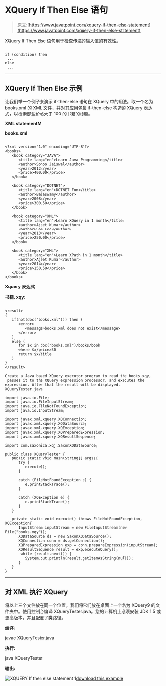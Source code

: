 # XQuery If Then Else 语句

> 原文:[https://www.javatpoint.com/xquery-if-then-else-statement](https://www.javatpoint.com/xquery-if-then-else-statement)

XQuery If Then Else 语句用于检查传递的输入值的有效性。

```

if (condition) then
 ... 
else
 ... 

```

* * *

## XQuery If Then Else 示例

让我们举一个例子来演示 if-then-else 语句在 XQuery 中的用法。取一个名为 books.xml 的 XML 文件，并对其应用包含 if-then-else 构造的 XQuery 表达式，以检索那些价格大于 100 的书籍的标题。

**XML statementM**

**books.xml**

```

<?xml version="1.0" encoding="UTF-8"?>
<books>
   <book category="JAVA">
      <title lang="en">Learn Java Programming</title>
      <author>Sonoo Jaiswal</author>
      <year>2012</year>
      <price>400.00</price>
   </book>

   <book category="DOTNET">
      <title lang="en">DOTNET Fun</title>
      <author>Balaswamy</author>
      <year>2008</year>
      <price>300.50</price>
   </book>

   <book category="XML">
      <title lang="en">Learn XQuery in 1 month</title>
      <author>Ajeet Kumar</author>
      <author>Sam Lee</author>
      <year>2013</year>
      <price>250.00</price>
   </book>

   <book category="XML">
      <title lang="en">Learn XPath in 1 month</title>
      <author>Ajeet Kumar</author>
      <year>2014</year>
      <price>150.50</price>
   </book>
</books>

```

**Xquery 表达式**

**书籍. xqy:**

```

<result>
{
   if(not(doc("books.xml"))) then (
      <error>
         <message>books.xml does not exist</message>
      </error>
   )
   else ( 
      for $x in doc("books.xml")/books/book	
      where $x/price>30
      return $x/title
   )
}
</result>

Create a Java based XQuery executor program to read the books.xqy,
 passes it to the XQuery expression processor, and executes the expression. After that the result will be displayed. 
XQueryTester.java

import java.io.File;
import java.io.FileInputStream;
import java.io.FileNotFoundException;
import java.io.InputStream;

import javax.xml.xquery.XQConnection;
import javax.xml.xquery.XQDataSource;
import javax.xml.xquery.XQException;
import javax.xml.xquery.XQPreparedExpression;
import javax.xml.xquery.XQResultSequence;

import com.saxonica.xqj.SaxonXQDataSource;

public class XQueryTester {
   public static void main(String[] args){
      try {
         execute();
      }

      catch (FileNotFoundException e) {
         e.printStackTrace();
      }

      catch (XQException e) {
         e.printStackTrace();
      }
   }

   private static void execute() throws FileNotFoundException, XQException{
      InputStream inputStream = new FileInputStream(new File("books.xqy"));
      XQDataSource ds = new SaxonXQDataSource();
      XQConnection conn = ds.getConnection();
      XQPreparedExpression exp = conn.prepareExpression(inputStream);
      XQResultSequence result = exp.executeQuery();
       while (result.next()) {
         System.out.println(result.getItemAsString(null));
      }
   }	
}

```

* * *

## 对 XML 执行 XQuery

将以上三个文件放在同一个位置。我们将它们放在桌面上一个名为 XQuery9 的文件夹中。使用控制台编译 XQueryTester.java。您的计算机上必须安装 JDK 1.5 或更高版本，并且配置了类路径。

**编译:**

javac XQueryTester.java

**执行:**

java XQueryTester

**输出:**

![XQUERY If then else statement 1](../Images/ceeab259c01375f385a0d34cfafb1c65.png)[download this example](https://static.javatpoint.com/xquery/src/XQuery9.zip)